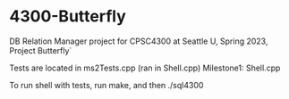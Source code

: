 # 4300-Butterfly
DB Relation Manager project for CPSC4300 at Seattle U, Spring 2023, Project Butterfly`

Tests are located in ms2Tests.cpp (ran in Shell.cpp)
Milestone1: Shell.cpp

To run shell with tests, run make, and then ./sql4300